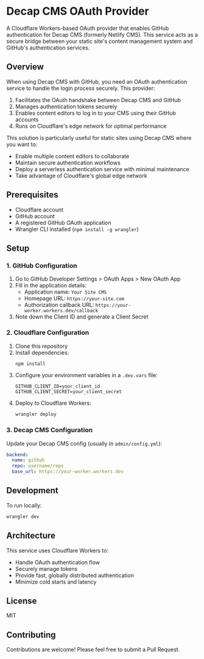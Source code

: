 # Decap CMS OAuth Provider

A Cloudflare Workers-based OAuth provider that enables GitHub authentication for Decap CMS (formerly Netlify CMS). This service acts as a secure bridge between your static site's content management system and GitHub's authentication services.

## Overview

When using Decap CMS with GitHub, you need an OAuth authentication service to handle the login process securely. This provider:

1. Facilitates the OAuth handshake between Decap CMS and GitHub
2. Manages authentication tokens securely
3. Enables content editors to log in to your CMS using their GitHub accounts
4. Runs on Cloudflare's edge network for optimal performance

This solution is particularly useful for static sites using Decap CMS where you want to:
- Enable multiple content editors to collaborate
- Maintain secure authentication workflows
- Deploy a serverless authentication service with minimal maintenance
- Take advantage of Cloudflare's global edge network

## Prerequisites

- Cloudflare account
- GitHub account
- A registered GitHub OAuth application
- Wrangler CLI installed (`npm install -g wrangler`)

## Setup

### 1. GitHub Configuration

1. Go to GitHub Developer Settings > OAuth Apps > New OAuth App
2. Fill in the application details:
   - Application name: `Your Site CMS`
   - Homepage URL: `https://your-site.com`
   - Authorization callback URL: `https://your-worker.workers.dev/callback`
3. Note down the Client ID and generate a Client Secret

### 2. Cloudflare Configuration

1. Clone this repository
2. Install dependencies:
   ```bash
   npm install
   ```
3. Configure your environment variables in a `.dev.vars` file:
   ```
   GITHUB_CLIENT_ID=your_client_id
   GITHUB_CLIENT_SECRET=your_client_secret
   ```
4. Deploy to Cloudflare Workers:
   ```bash
   wrangler deploy
   ```

### 3. Decap CMS Configuration

Update your Decap CMS config (usually in `admin/config.yml`):

```yaml
backend:
  name: github
  repo: username/repo
  base_url: https://your-worker.workers.dev
```

## Development

To run locally:

```bash
wrangler dev
```

## Architecture

This service uses Cloudflare Workers to:
- Handle OAuth authentication flow
- Securely manage tokens
- Provide fast, globally distributed authentication
- Minimize cold starts and latency

## License

MIT

## Contributing

Contributions are welcome! Please feel free to submit a Pull Request.